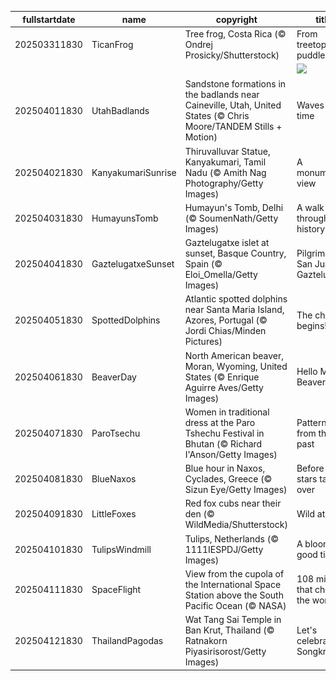 |fullstartdate|name|copyright|title|image|
|--|--|--|--|--|
202503311830|TicanFrog|Tree frog, Costa Rica (© Ondrej Prosicky/Shutterstock)|From treetops to puddles|![](/en-IN/2025/04/202503311830TicanFrog.jpg)|
||||![](/en-IN/2025/04/.jpg)|
202504011830|UtahBadlands|Sandstone formations in the badlands near Caineville, Utah, United States (© Chris Moore/TANDEM Stills + Motion)|Waves of time|![](/en-IN/2025/04/202504011830UtahBadlands.jpg)|
202504021830|KanyakumariSunrise|Thiruvalluvar Statue, Kanyakumari, Tamil Nadu (© Amith Nag Photography/Getty Images)|A monumental view|![](/en-IN/2025/04/202504021830KanyakumariSunrise.jpg)|
202504031830|HumayunsTomb|Humayun's Tomb, Delhi (© SoumenNath/Getty Images)|A walk through history|![](/en-IN/2025/04/202504031830HumayunsTomb.jpg)|
202504041830|GaztelugatxeSunset|Gaztelugatxe islet at sunset, Basque Country, Spain (© Eloi_Omella/Getty Images)|Pilgrimage to San Juan de Gaztelugatxe|![](/en-IN/2025/04/202504041830GaztelugatxeSunset.jpg)|
202504051830|SpottedDolphins|Atlantic spotted dolphins near Santa Maria Island, Azores, Portugal (© Jordi Chias/Minden Pictures)|The chase begins!|![](/en-IN/2025/04/202504051830SpottedDolphins.jpg)|
202504061830|BeaverDay|North American beaver, Moran, Wyoming, United States (© Enrique Aguirre Aves/Getty Images)|Hello Mr. Beaver!|![](/en-IN/2025/04/202504061830BeaverDay.jpg)|
202504071830|ParoTsechu|Women in traditional dress at the Paro Tshechu Festival in Bhutan (© Richard I'Anson/Getty Images)|Patterns from the past|![](/en-IN/2025/04/202504071830ParoTsechu.jpg)|
202504081830|BlueNaxos|Blue hour in Naxos, Cyclades, Greece (© Sizun Eye/Getty Images)|Before the stars take over|![](/en-IN/2025/04/202504081830BlueNaxos.jpg)|
202504091830|LittleFoxes|Red fox cubs near their den (© WildMedia/Shutterstock)|Wild at heart|![](/en-IN/2025/04/202504091830LittleFoxes.jpg)|
202504101830|TulipsWindmill|Tulips, Netherlands (© 1111IESPDJ/Getty Images)|A blooming good time|![](/en-IN/2025/04/202504101830TulipsWindmill.jpg)|
202504111830|SpaceFlight|View from the cupola of the International Space Station above the South Pacific Ocean (© NASA)|108 minutes that changed the world|![](/en-IN/2025/04/202504111830SpaceFlight.jpg)|
202504121830|ThailandPagodas|Wat Tang Sai Temple in Ban Krut, Thailand (© Ratnakorn Piyasirisorost/Getty Images)|Let's celebrate Songkran!|![](/en-IN/2025/04/202504121830ThailandPagodas.jpg)|
